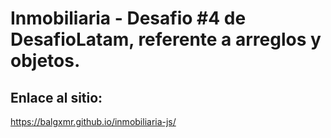 # Inmobiliaria - Desafio #4 de DesafioLatam, referente a arreglos y objetos.
## Enlace al sitio:
https://balgxmr.github.io/inmobiliaria-js/
